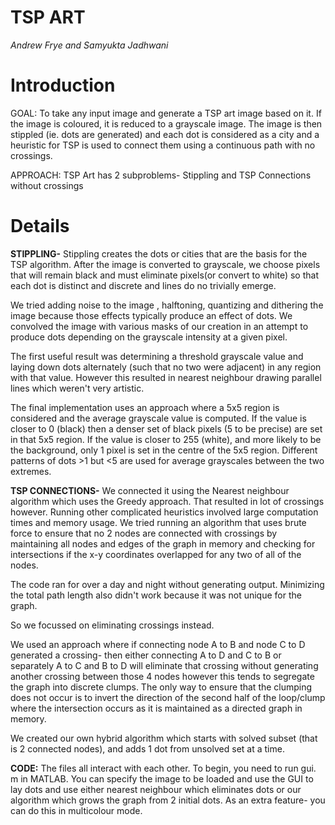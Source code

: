 # **TSP ART** #
_Andrew Frye and Samyukta Jadhwani_

# Introduction #

GOAL: To take any input image and generate a TSP art image based on it. If the image is coloured, it
is reduced to a grayscale image. The image is then stippled (ie. dots are generated) and each dot is
considered as a city and a heuristic for TSP is used to connect them using a continuous path with no
crossings.

APPROACH: TSP Art has 2 subproblems- Stippling and TSP Connections without crossings


# Details #

**STIPPLING-** Stippling creates the dots or cities that are the basis for the TSP algorithm. After the image is converted to grayscale, we choose pixels that will remain black and must eliminate pixels(or convert to white) so that each dot is distinct and discrete and lines do no trivially emerge.

We tried adding noise to the image , halftoning, quantizing and dithering the image because those effects typically produce an effect of dots. We convolved the image with various masks of our creation in an attempt to produce dots depending on the grayscale intensity at a given pixel.

The first useful result was determining a threshold grayscale value and laying down dots alternately (such that no two were adjacent) in any region with that value. However this resulted in nearest neighbour
drawing parallel lines which weren't very artistic.

The final implementation uses an approach where a 5x5 region is considered and the average grayscale value is computed. If the value is closer to 0 (black) then a denser set of black pixels (5 to be precise) are set in that 5x5 region. If the value is closer to 255 (white), and more likely to be the background, only 1 pixel is set in the centre of the 5x5 region. Different patterns of dots >1 but <5 are used for average grayscales between the two extremes.

**TSP CONNECTIONS-** We connected it using the Nearest neighbour algorithm which uses the Greedy approach.
That resulted in lot of crossings however. Running other complicated heuristics involved large computation times and memory usage. We tried running an algorithm that uses brute force to ensure that no 2 nodes are connected with crossings by maintaining all nodes and edges of the graph in memory and checking for intersections if the x-y coordinates overlapped for any two of all of the nodes.

The code ran for over a day and night without generating output. Minimizing the total path length also didn't work because it was not unique for the graph.

So we focussed on eliminating crossings instead.

We used an approach where if connecting node A to B and node C
to D generated a crossing- then either connecting A to D and C to B
or separately A to C and B to D will eliminate that crossing without
generating another crossing between those 4 nodes however this tends to segregate the graph into discrete clumps. The only way to ensure that the clumping does not occur is to invert the direction of the second half of the loop/clump where the intersection occurs as it is maintained as a directed graph in memory.

We created our own hybrid algorithm which starts with solved subset (that is 2 connected nodes), and adds 1 dot from unsolved set at a time.

**CODE:** The files all interact with each other. To begin, you need to run gui. m in MATLAB. You can specify the image to be loaded and use the GUI to lay dots and use either nearest neighbour which eliminates
dots or our algorithm which grows the graph from 2 initial dots. As an extra feature- you can do this in multicolour mode.